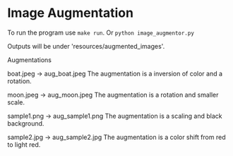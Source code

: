 # Image Augmentation

To run the program use `make run`. Or `python image_augmentor.py`

Outputs will be under 'resources/augmented_images'.

Augmentations

boat.jpeg -> aug_boat.jpeg
The augmentation is a inversion of color and a rotation.

moon.jpeg -> aug_moon.jpeg
The augmentation is a rotation and smaller scale.

sample1.png -> aug_sample1.png
The augmentation is a scaling and black background.

sample2.jpg -> aug_sample2.jpg
The augmentation is a color shift from red to light red.